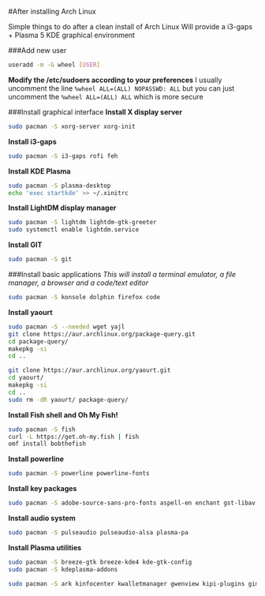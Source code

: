 #After installing Arch Linux

Simple things to do after a clean install of Arch Linux
Will provide a i3-gaps + Plasma 5 KDE graphical environment  

###Add new user
```bash
useradd -m -G wheel [USER]
```

**Modify the /etc/sudoers according to your preferences**
I usually uncomment the line `%wheel ALL=(ALL) NOPASSWD: ALL` but you can just uncomment the `%wheel ALL=(ALL) ALL` which is more secure

###Install graphical interface
**Install X display server**
```bash
sudo pacman -S xorg-server xorg-init
```

**Install i3-gaps**
```bash
sudo pacman -S i3-gaps rofi feh
```

**Install KDE Plasma**
```bash
sudo pacman -S plasma-desktop
echo 'exec startkde' >> ~/.xinitrc
```

**Install LightDM display manager**
```bash
sudo pacman -S lightdm lightdm-gtk-greeter
sudo systemctl enable lightdm.service
```

**Install GIT**
```bash
sudo pacman -S git
```

###Install basic applications
*This will install a terminal emulator, a file manager, a browser and a code/text editor*
```bash
sudo pacman -S konsole dolphin firefox code
```

**Install yaourt**
```bash
sudo pacman -S --needed wget yajl
git clone https://aur.archlinux.org/package-query.git
cd package-query/
makepkg -si
cd ..
```

```bash
git clone https://aur.archlinux.org/yaourt.git
cd yaourt/
makepkg -si
cd ..
sudo rm -dR yaourt/ package-query/
```

**Install Fish shell and Oh My Fish!**
```bash
sudo pacman -S fish
curl -L https://get.oh-my.fish | fish
omf install bobthefish
```

**Install powerline**
```bash
sudo pacman -S powerline powerline-fonts
```

**Install key packages**
```bash
sudo pacman -S adobe-source-sans-pro-fonts aspell-en enchant gst-libav gst-plugins-good icedtea-web jre8-openjdk languagetool libmythes mythes-en pkgstats ttf-anonymous-pro ttf-bitstream-vera ttf-dejavu ttf-droid ttf-gentium ttf-liberation ttf-ubuntu-font-family
```

**Install audio system**
```bash
sudo pacman -S pulseaudio pulseaudio-alsa plasma-pa
```

**Install Plasma utilities**
```bash
sudo pacman -S breeze-gtk breeze-kde4 kde-gtk-config
sudo pacman -S kdeplasma-addons
```

```bash
sudo pacman -S ark kinfocenter kwalletmanager gwenview kipi-plugins gimp spectacle libreoffice-fresh okular speedcrunch deluge kfind kscreen
```